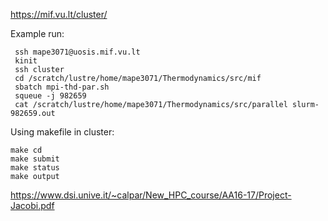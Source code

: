 

https://mif.vu.lt/cluster/
 

Example run:
```
 ssh mape3071@uosis.mif.vu.lt 
 kinit
 ssh cluster
 cd /scratch/lustre/home/mape3071/Thermodynamics/src/mif
 sbatch mpi-thd-par.sh
 squeue -j 982659
 cat /scratch/lustre/home/mape3071/Thermodynamics/src/parallel slurm-982659.out
```

Using makefile in cluster:
```
make cd
make submit
make status
make output
```

https://www.dsi.unive.it/~calpar/New_HPC_course/AA16-17/Project-Jacobi.pdf
